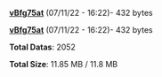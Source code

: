 [**vBfg75at**](/data/vBfg75at.txt) (07/11/22 - 16:22)- 432 bytes

[**vBfg75at**](/data/vBfg75at.txt) (07/11/22 - 16:22)- 432 bytes

**Total Datas**: 2052

**Total Size**: 11.85 MB / 11.8 MB
